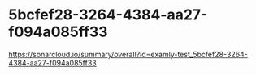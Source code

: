 # 5bcfef28-3264-4384-aa27-f094a085ff33
https://sonarcloud.io/summary/overall?id=examly-test_5bcfef28-3264-4384-aa27-f094a085ff33
